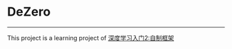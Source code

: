 # DeZero
___
This project is a learning project of [深度学习入门2:自制框架](https://www.ituring.com.cn/book/2863)